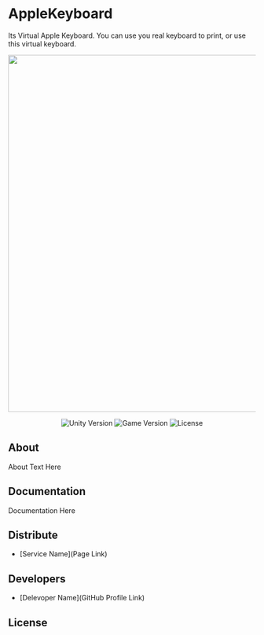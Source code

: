 ﻿# AppleKeyboard
Its Virtual Apple Keyboard. You can use you real keyboard to print, or use this virtual keyboard.

<p align="center">
      <img src="https://i.ibb.co/YtfgfGp/2023-01-05-09-48-47.png" width="726">
</p>

<p align="center">
   <img src="" alt="Unity Version">
   <img src="" alt="Game Version">
   <img src="" alt="License">
</p>

## About

About Text Here

## Documentation

Documentation Here

## Distribute

- [Service Name](Page Link)


## Developers

- [Delevoper Name](GitHub Profile Link)

## License